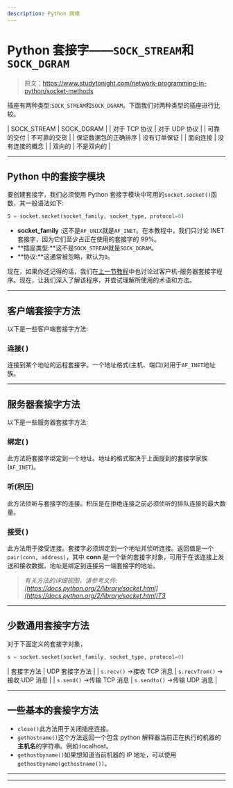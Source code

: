 ```yaml
---
description: Python 网络
---
```


# Python 套接字——`SOCK_STREAM`和`SOCK_DGRAM`

> 原文：<https://www.studytonight.com/network-programming-in-python/socket-methods>

插座有两种类型:`SOCK_STREAM`和`SOCK_DGRAM`。下面我们对两种类型的插座进行比较。

| SOCK_STREAM | SOCK_DGRAM |
| 对于 TCP 协议 | 对于 UDP 协议 |
| 可靠的交付 | 不可靠的交货 |
| 保证数据包的正确排序 | 没有订单保证 |
| 面向连接 | 没有连接的概念 |
| 双向的 | 不是双向的 |

* * *

## Python 中的套接字模块

要创建套接字，我们必须使用 Python 套接字模块中可用的`socket.socket()`函数，其一般语法如下:

```py
S = socket.socket(socket_family, socket_type, protocol=0)
```

*   **socket_family** :这不是`AF_UNIX`就是`AF_INET`。在本教程中，我们只讨论 INET 套接字，因为它们至少占正在使用的套接字的 99%。
*   **插座类型:**这不是`SOCK_STREAM`就是`SOCK_DGRAM`。
*   **协议:**这通常被忽略，默认为`0`。

现在，如果你还记得的话，我们在[上一节教程](basics-of-sockets)中也讨论过客户机-服务器套接字程序。现在，让我们深入了解该程序，并尝试理解所使用的术语和方法。

* * *

## 客户端套接字方法

以下是一些客户端套接字方法:

### 连接( )

连接到某个地址的远程套接字。一个地址格式(主机、端口)对用于`AF_INET`地址族。

* * *

## 服务器套接字方法

以下是一些服务器套接字方法:

### 绑定( )

此方法将套接字绑定到一个地址。地址的格式取决于上面提到的套接字家族(`AF_INET`)。

### 听(积压)

此方法侦听与套接字的连接。积压是在拒绝连接之前必须侦听的排队连接的最大数量。

### 接受( )

此方法用于接受连接。套接字必须绑定到一个地址并侦听连接。返回值是一个`pair(conn, address)`，其中 **conn** 是一个新的套接字对象，可用于在该连接上发送和接收数据，地址是绑定到连接另一端套接字的地址。

> *有关方法的详细视图，请参考文件:[https://docs.python.org/2/library/socket.html](https://docs.python.org/2/library/socket.html)T3*

* * *

## 少数通用套接字方法

对于下面定义的套接字对象，

```py
s = socket.socket(socket_family, socket_type, protocol=0)
```

| 套接字方法 | UDP 套接字方法 |
| `s.recv()` →接收 TCP 消息 | `s.recvfrom()` →接收 UDP 消息 |
| `s.send()` →传输 TCP 消息 | `s.sendto()` →传输 UDP 消息 |

* * *

## 一些基本的套接字方法

*   `close()`此方法用于关闭插座连接。
*   `gethostname()`这个方法返回一个包含 python 解释器当前正在执行的机器的**主机名**的字符串。例如:localhost。
*   `gethostbyname()`如果想知道当前机器的 IP 地址，可以使用`gethostbyname(gethostname())`。

* * *

* * *